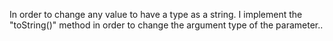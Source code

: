 
In order to change any value to have a type as a string. I implement the "toString()" method in order to change the argument type of 
the parameter..
